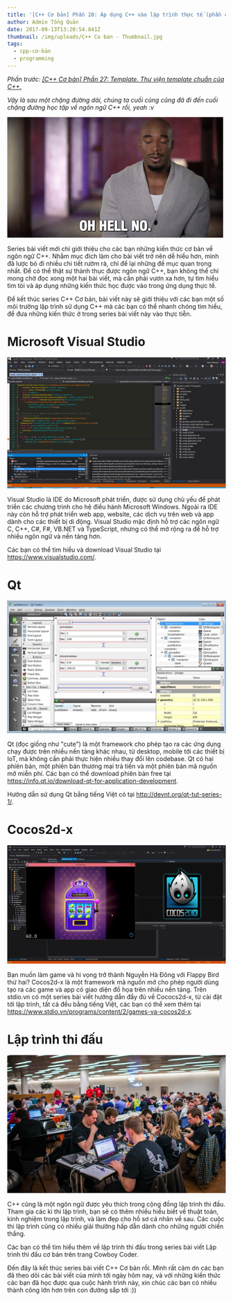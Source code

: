 ```yaml
---
title: '[C++ Cơ bản] Phần 28: Áp dụng C++ vào lập trình thực tế (phần cuối)'
author: Admin Tổng Quản
date: 2017-09-13T13:20:54.841Z
thumbnail: /img/uploads/C++ Co ban - Thumbnail.jpg
tags:
  - cpp-cơ-bản
  - programming
---
```

*Phần trước: [\[C++ Cơ bản\] Phần 27: Template. Thư viện template chuẩn của C++.](http://cowboycoder.tech/article/c-co-ban-phan-27-template-thu-vien-template-chuan-cua-c)*

*Vậy là sau một chặng đường dài, chúng ta cuối cùng cũng đã đi đến cuối chặng đường học tập về ngôn ngữ C++ rồi, yeah :v*

![undefined](/img/uploads/cpp-cơ-bản-28-1.gif)
 
Series bài viết mới chỉ giới thiệu cho các bạn những kiến thức cơ bản về ngôn ngữ C++. Nhằm mục đích làm cho bài viết trở nên dễ hiểu hơn, mình đã lược bỏ đi nhiều chi tiết rườm rà, chỉ để lại những đề mục quan trọng nhất. Để có thể thật sự thành thục được ngôn ngữ C++, bạn không thể chỉ mong chờ đọc xong một hai bài viết, mà cần phải vươn xa hơn, tự tìm hiểu tìm tòi và áp dụng những kiến thức học được vào trong ứng dụng thực tế.

Để kết thúc series C++ Cơ bản, bài viết này sẽ giới thiệu với các bạn một số môi trường lập trình sử dụng C++ mà các bạn có thể nhanh chóng tìm 
hiểu, để đưa những kiến thức ở trong series bài viết này vào thực tiễn.

# Microsoft Visual Studio

![undefined](/img/uploads/cpp-cơ-bản-28-2.jpg)
 
Visual Studio là IDE do Microsoft phát triển, được sử dụng chủ yếu để phát triển các chương trình cho hệ điều hành Microsoft Windows. Ngoài ra IDE này còn hỗ trợ phát triển web app, website, các dịch vụ trên web và app dành cho các thiết bị di động. Visual Studio mặc định hỗ trợ các ngôn ngữ C, C++, C#, F#, VB.NET và TypeScript, nhưng có thể mở rộng ra để hỗ trợ nhiều ngôn ngữ và nền tảng hơn.

Các bạn có thể tìm hiểu và download Visual Studio tại <https://www.visualstudio.com/>.

# Qt

![undefined](/img/uploads/cpp-cơ-bản-28-3.jpg)
 
Qt (đọc giống như "cute") là một framework cho phép tạo ra các ứng dụng chạy được trên nhiều nền tảng khác nhau, từ desktop, mobile tới các thiết bị IoT, mà không cần phải thực hiện nhiều thay đổi lên codebase. Qt có hai phiên bản, một phiên bản thương mại trả tiền và một phiên bản mã nguồn mở miễn phí. Các bạn có thể download phiên bản free tại <https://info.qt.io/download-qt-for-application-development>.

Hướng dẫn sử dụng Qt bằng tiếng Việt có tại <http://devnt.org/qt-tut-series-1/>.

# Cocos2d-x

![undefined](/img/uploads/cpp-cơ-bản-28-4.jpg)
 
Bạn muốn làm game và hi vọng trở thành Nguyễn Hà Đông với Flappy Bird thứ hai? Cocos2d-x là một framework mã nguồn mở cho phép người dùng tạo ra các game và app có giao diện đồ họa trên nhiều nền tảng. Trên stdio.vn có một series bài viết hướng dẫn đầy đủ về Cococs2d-x, từ cài đặt tới lập trình, tất cả đều bằng tiếng Việt, các bạn có thể xem thêm tại <https://www.stdio.vn/programs/content/2/games-va-cocos2d-x>.

# Lập trình thi đấu

![undefined](/img/uploads/cpp-cơ-bản-28-5.jpg)
 
C++ cũng là một ngôn ngữ được yêu thích trong cộng đồng lập trình thi đấu. Tham gia các kì thi lập trình, bạn sẽ có thêm nhiều hiểu biết về thuật toán, kinh nghiệm trong lập trình, và làm đẹp cho hồ sơ cá nhân về sau. Các cuộc thi lập trình cũng có nhiều giải thưởng hấp dẫn dành cho những người chiến thắng.

Các bạn có thể tìm hiểu thêm về lập trình thi đấu trong series bài viết Lập trình thi đấu cơ bản trên trang Cowboy Coder.

Đến đây là kết thúc series bài viết C++ Cơ bản rồi. Mình rất cảm ơn các bạn đã theo dõi các bài viết của mình tới ngày hôm nay, và với những kiến thức các bạn đã học được qua cuộc hành trình này, xin chúc các bạn có nhiều thành công lớn hơn trên con đường sắp tới :))


